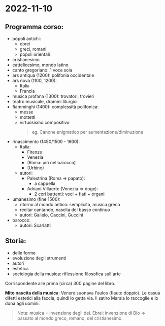# 2022-11-10

## Programma corso:
- popoli antichi:
    + ebrei
    + greci, romani
    + popoli orientali
- cristianesimo
- cattelicesimo, mondo latino
- canto gregoriano: 1 voce sola
- ars antiqua (1200): polifonia occidentale
- ars nova (1100, 1200):
    + Italia
    + Francia
- musica profana (1300): trovatori, trovieri
- teatro musicale, drammi liturgici
- fiamminghi (1400): complessità polifonica:
    + messe
    + mottetti
    + virtuosismo compositivo
        > eg. Canone enigmatico per aumentazione/diminuzione
- rinascimento (1450/1500 - 1600):
    + Italia:
        - Firenze
        - Venezia
        - (Roma: più nel barocco)
        - (Urbino)
    + autori:
        - Palestrina (Roma => papato):
            + a cappella
        - Adriani Villaerte (Venezia => doge):
            + 2 cori battenti: voci + fiati + organi
- umanesimo (fine 1500):
    + ritorno al mondo antico: semplicità, musica greca
    + recitar cantando, nascita del basso continuo
    + autori: Galielo, Caccini, Guccini
- barocco:
    + autori: Scarlatti

## Storia:
- delle forme
- evoluzione degli strumenti
- autori
- estetica
- sociologia della musica: riflessione filosofica sull'arte

Corrispondente alle prima (circa) 300 pagine del libro.

**Mito nascita della musica**: Venere suonava l'aulos (flauto doppio). Le casua difetti estetici alla faccia, quindi lo getta via. Il satiro Marsia lo raccoglie e lo dona agli uomini.

> Nota: musica = invenzione degli dei. Ebrei: invenzione di Dio => passato al mondo greco, romano, del cristianesimo.